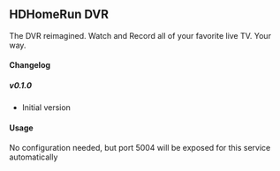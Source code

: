 ## HDHomeRun DVR
The DVR reimagined.
Watch and Record all of your favorite live TV. Your way.


#### Changelog

##### v0.1.0
* Initial version

#### Usage
No configuration needed, but port 5004 will be exposed for this service automatically
